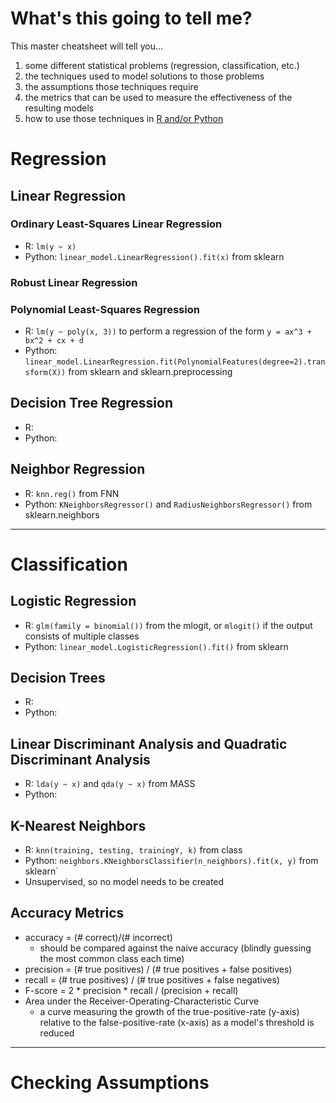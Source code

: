 # What's this going to tell me?
This master cheatsheet will tell you...

1. some different statistical problems (regression, classification, etc.)
2. the techniques used to model solutions to those problems
3. the assumptions those techniques require
4. the metrics that can be used to measure the effectiveness of the resulting models
5. how to use those techniques in [R and/or Python](http://mathesaurus.sourceforge.net/r-numpy.html)

# Regression
## Linear Regression
### Ordinary Least-Squares Linear Regression
* R: `lm(y ~ x)`
* Python: `linear_model.LinearRegression().fit(x)` from sklearn

### Robust Linear Regression

### Polynomial Least-Squares Regression
* R: `lm(y ~ poly(x, 3))` to perform a regression of the form `y = ax^3 + bx^2 + cx + d`
* Python: `linear_model.LinearRegression.fit(PolynomialFeatures(degree=2).transform(X))` from sklearn and sklearn.preprocessing

## Decision Tree Regression
* R:
* Python:

## Neighbor Regression
* R: `knn.reg()` from FNN
* Python: `KNeighborsRegressor()` and `RadiusNeighborsRegressor()` from sklearn.neighbors

---

# Classification
## Logistic Regression
* R: `glm(family = binomial())` from the mlogit, or `mlogit()` if the output consists of multiple classes
* Python: `linear_model.LogisticRegression().fit()` from sklearn

## Decision Trees
* R:
* Python:

## Linear Discriminant Analysis and Quadratic Discriminant Analysis
* R: `lda(y ~ x)` and `qda(y ~ x)` from MASS
* Python:

## K-Nearest Neighbors
* R: `knn(training, testing, trainingY, k)` from class
* Python: `neighbors.KNeighborsClassifier(n_neighbors).fit(x, y)` from sklearn`
* Unsupervised, so no model needs to be created

## Accuracy Metrics
* accuracy = (# correct)/(# incorrect)
	* should be compared against the naive accuracy (blindly guessing the most common class each time)
* precision = (# true positives) / (# true positives + false positives)
* recall = (# true positives) / (# true positives + false negatives)
* F-score = 2 \* precision \* recall / (precision + recall)
* Area under the Receiver-Operating-Characteristic Curve
	* a curve measuring the growth of the true-positive-rate (y-axis) relative to the false-positive-rate (x-axis) as a model's threshold is reduced

---

# Checking Assumptions
